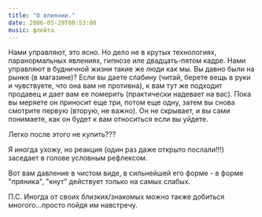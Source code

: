 ```yaml
---
title: "О влиянии."
date: 2006-05-29T00:53:00
music: флейта
---
```


Нами управляют, это ясно. Но дело не в крутых технологиях, паранормальных явлениях, гипнозе иле двадцать-пятом кадре. Нами управляют в будничной жизни такие же люди как мы. Вы давно были на рынке (в магазине)? Если вы даете слабину (читай, берете вещь в руки и чувствуете, что она вам не противна), к вам тут же подходит продавец и дает вам ее померить (практически надевает на вас). Пока вы меряете он приносит еще три, потом еще одну, затем вы снова смотрите первую (вторую, не важно). Он не скрывает, и вы сами понимаете, как он будет к вам относиться если вы уйдете.

Легко после этого не купить???

Я иногда ухожу, но реакция (один раз даже открыто послали!!!) заседает в голове условным рефлексом.

Вот вам давление в чистом виде, в сильнейшей его форме - в форме "пряника",  "кнут" действует только на самых слабых.

П.С. Иногда от своих близких/знакомых можно также добиться многого...просто пойдя им навстречу.
